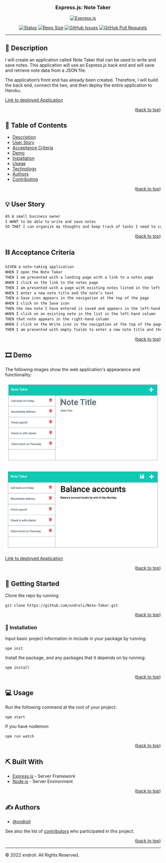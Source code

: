 <a name="readme-top"></a>

<h3 align="center">Express.js: Note Taker </h3>

<div align="center">

[![Express.js](https://img.shields.io/badge/expressjs-orange.svg)](https://expressjs.com/)

[![Status](https://img.shields.io/badge/status-active-success.svg)]()
[![Repo Size](https://img.shields.io/github/repo-size/xndroli/Note-Taker.svg)](https://github.com/xndroli/Note-Taker/issues)
[![GitHub Issues](https://img.shields.io/github/issues/xndroli/Note-Taker.svg)](https://github.com/xndroli/Note-Taker/issues)
[![GitHub Pull Requests](https://img.shields.io/github/issues-pr/xndroli/Note-Taker.svg)](https://github.com/xndroli/Note-Taker/pulls)

</div>

---

## 🔗 Description <a name = "description"></a>

I will create an application called Note Taker that can be used to write and save notes. This application will use an Express.js back end and will save and retrieve note data from a JSON file.

The application’s front end has already been created. Therefore, I will build the back end, connect the two, and then deploy the entire application to Heroku.

[Link to deployed Application](https://radiant-atoll-16681.herokuapp.com/)

<p align="right">(<a href="#readme-top">back to top</a>)</p>

## 📝 Table of Contents

- [Description](#description)
- [User Story](#user_story)
- [Acceptance Criteria](#acceptance_criteria)
- [Demo](#demo)
- [Installation](#installation)
- [Usage](#usage)
- [Technology](#built_with)
- [Authors](#authors)
- [Contributing](../CONTRIBUTING.md)

<p align="right">(<a href="#readme-top">back to top</a>)</p>

## 💡 User Story <a name = "user_story"></a>

```md
AS A small business owner
I WANT to be able to write and save notes
SO THAT I can organize my thoughts and keep track of tasks I need to complete
```

<p align="right">(<a href="#readme-top">back to top</a>)</p>

## ⛓️ Acceptance Criteria <a name = "acceptance_criteria"></a>

```md
GIVEN a note-taking application
WHEN I open the Note Taker
THEN I am presented with a landing page with a link to a notes page
WHEN I click on the link to the notes page
THEN I am presented with a page with existing notes listed in the left-hand column, plus empty fields to enter a new note title and the note’s text in the right-hand column
WHEN I enter a new note title and the note’s text
THEN a Save icon appears in the navigation at the top of the page
WHEN I click on the Save icon
THEN the new note I have entered is saved and appears in the left-hand column with the other existing notes
WHEN I click on an existing note in the list in the left-hand column
THEN that note appears in the right-hand column
WHEN I click on the Write icon in the navigation at the top of the page
THEN I am presented with empty fields to enter a new note title and the note’s text in the right-hand column
```

<p align="right">(<a href="#readme-top">back to top</a>)</p>

## 🎞️ Demo <a name = "demo"></a>

The following images show the web application's appearance and functionality:

[![Express.js: Note Taker](./public/assets/images/noteTaker-demo-01.png)](https://github.com/xndroli/Note-Taker/)

[![Express.js: Note Taker](./public/assets/images/noteTaker-demo-02.png)](https://github.com/xndroli/Note-Taker/)

[Link to deployed Application](https://radiant-atoll-16681.herokuapp.com/)

<p align="right">(<a href="#readme-top">back to top</a>)</p>

## 🏁 Getting Started <a name = "getting_started"></a>

Clone the repo by running:

`git clone https://github.com/xndroli/Note-Taker.git`

<p align="right">(<a href="#readme-top">back to top</a>)</p>

### 💾 Installation <a name = "installation"></a>

Input basic project information in include in your package by running:

`npm init`

Install the package, and any packages that it depends on by running:

`npm install`

<p align="right">(<a href="#readme-top">back to top</a>)</p>

## 💻 Usage <a name="usage"></a>

Run the following command at the root of your project:

`npm start`

If you have nodemon:

`npm run watch`

<p align="right">(<a href="#readme-top">back to top</a>)</p>

## ⛏️ Built With <a name = "built_with"></a>

- [Express.js](https://expressjs.com/) - Server Framework
- [Node.js](https://nodejs.org/en/) - Server Environment

<p align="right">(<a href="#readme-top">back to top</a>)</p>

## ✍️ Authors <a name = "authors"></a>

- [@xndroli](https://github.com/xndroli)

See also the list of [contributors](https://github.com/xndroli/Note-Taker/contributors) who participated in this project.

<p align="right">(<a href="#readme-top">back to top</a>)</p>

---

© 2022 xndroli. All Rights Reserved.
